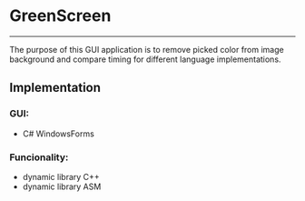 # GreenScreen
***
The purpose of this GUI application is to remove picked color from image background and compare timing for different language implementations.

## Implementation

### GUI:
* C# WindowsForms

### Funcionality:
* dynamic library C++
* dynamic library ASM
